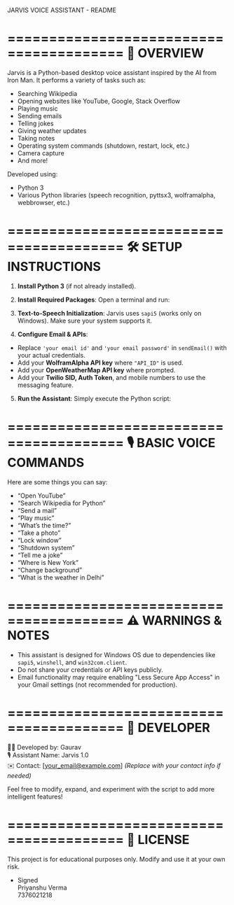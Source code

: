 JARVIS VOICE ASSISTANT - README

========================================
📌 OVERVIEW
========================================
Jarvis is a Python-based desktop voice assistant inspired by the AI from Iron Man. It performs a variety of tasks such as:
- Searching Wikipedia
- Opening websites like YouTube, Google, Stack Overflow
- Playing music
- Sending emails
- Telling jokes
- Giving weather updates
- Taking notes
- Operating system commands (shutdown, restart, lock, etc.)
- Camera capture
- And more!

Developed using:
- Python 3
- Various Python libraries (speech recognition, pyttsx3, wolframalpha, webbrowser, etc.)

========================================
🛠️ SETUP INSTRUCTIONS
========================================
1. **Install Python 3** (if not already installed).

2. **Install Required Packages**:
   Open a terminal and run:

3. **Text-to-Speech Initialization**:
Jarvis uses `sapi5` (works only on Windows). Make sure your system supports it.

4. **Configure Email & APIs**:
- Replace `'your email id'` and `'your email password'` in `sendEmail()` with your actual credentials.
- Add your **WolframAlpha API key** where `"API_ID"` is used.
- Add your **OpenWeatherMap API key** where prompted.
- Add your **Twilio SID, Auth Token**, and mobile numbers to use the messaging feature.

5. **Run the Assistant**:
Simply execute the Python script:


========================================
🎙️ BASIC VOICE COMMANDS
========================================
Here are some things you can say:
- “Open YouTube”
- “Search Wikipedia for Python”
- “Send a mail”
- “Play music”
- “What’s the time?”
- “Take a photo”
- “Lock window”
- “Shutdown system”
- “Tell me a joke”
- “Where is New York”
- “Change background”
- “What is the weather in Delhi”

========================================
⚠️ WARNINGS & NOTES
========================================
- This assistant is designed for Windows OS due to dependencies like `sapi5`, `winshell`, and `win32com.client`.
- Do not share your credentials or API keys publicly.
- Email functionality may require enabling "Less Secure App Access" in your Gmail settings (not recommended for production).

========================================
📄 DEVELOPER
========================================
👨‍💻 Developed by: Gaurav  
🎙️ Assistant Name: Jarvis 1.0  
✉️ Contact: [your_email@example.com] *(Replace with your contact info if needed)*

Feel free to modify, expand, and experiment with the script to add more intelligent features!

========================================
📝 LICENSE
========================================
This project is for educational purposes only. Modify and use it at your own risk.

- Signed  
Priyanshu Verma  
7376021218
